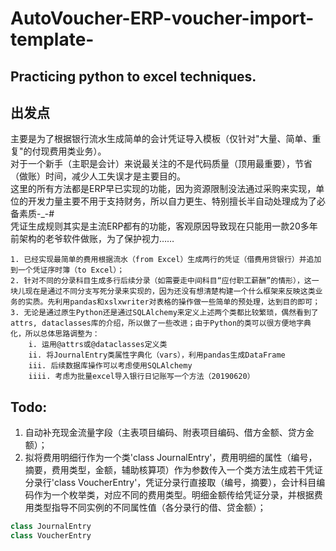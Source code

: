 # AutoVoucher-ERP-voucher-import-template-
## Practicing python to excel techniques.
## 出发点
主要是为了根据银行流水生成简单的会计凭证导入模板（仅针对"大量、简单、重复"的付现费用类业务）。  
对于一个新手（主职是会计）来说最关注的不是代码质量（顶用最重要），节省（做账）时间，减少人工失误才是主要目的。  
这里的所有方法都是ERP早已实现的功能，因为资源限制没法通过采购来实现，单位的开发力量主要不用于支持财务，所以自力更生、特别擅长半自动处理成为了必备素质-_-#  
凭证生成规则其实是主流ERP都有的功能，客观原因导致现在只能用一款20多年前架构的老爷软件做账，为了保护视力……  

    1. 已经实现最简单的费用根据流水（from Excel）生成两行的凭证（借费用贷银行）并追加到一个凭证序时簿（to Excel）；
    2. 针对不同的分录科目生成多行后续分录（如需要走中间科目“应付职工薪酬”的情形），这一块儿现在是通过不同分支写死分录来实现的，因为还没有想清楚构建一个什么框架来反映这类业务的实质。先利用pandas和xslxwriter对表格的操作做一些简单的预处理，达到目的即可；
    3. 无论是通过原生Python还是通过SQLAlchemy来定义上述两个类都比较繁琐，偶然看到了attrs, dataclasses库的介绍，所以做了一些改进；由于Python的类可以很方便地字典化，所以总体思路调整为：
        i. 运用@attrs或@dataclasses定义类
        ii. 将JournalEntry类属性字典化（vars），利用pandas生成DataFrame
        iii. 后续数据库操作可以考虑使用SQLAlchemy
        iiii. 考虑为批量excel导入银行日记账写一个方法（20190620）

## Todo:

1. 自动补充现金流量字段（主表项目编码、附表项目编码、借方金额、贷方金额）；
2. 拟将费用明细行作为一个类'class JournalEntry'，费用明细的属性（编号，摘要，费用类型，金额，辅助核算项）作为参数传入一个类方法生成若干凭证分录行'class VoucherEntry'，凭证分录行直接取（编号，摘要），会计科目编码作为一个枚举类，对应不同的费用类型。明细金额传给凭证分录，并根据费用类型指导不同实例的不同属性值（各分录行的借、贷金额）；  

```python
class JournalEntry  
class VoucherEntry
```  
